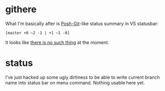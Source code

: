 githere
=======

What I'm basically after is [Posh-Git](https://github.com/dahlbyk/posh-git)-like status summary in VS statusbar:

`[master +0 ~2 -1 | +1 ~1 -0]`

It looks like [there is no such thing](http://stackoverflow.com/questions/21060696/is-there-vs-analogue-for-vims-powerline) at the moment.

status
======

I've just hacked up some ugly dirtiness to be able to write current branch name into status bar on menu command. Nothing usable here yet.
